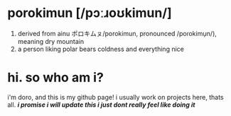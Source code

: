 # porokimun [/pɔːɹoʊkimun/]
 1. derived from ainu ポロキムㇴ/porokimun, pronounced /poɾokimu̜n/), meaning dry mountain
 2. a person liking polar bears coldness and everything nice
# hi. so who am i?
i'm doro, and this is my github page! i usually work on projects here, thats all.
***i promise i will update this i just dont really feel like doing it***
